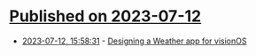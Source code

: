 # [Published on 2023-07-12](index.md)

* [2023-07-12, 15:58:31](https://lobste.rs/s/nv7adm/designing_weather_app_for_visionos) - [Designing a Weather app for visionOS](https://www.david-smith.org/blog/2023/07/12/design-notes-40/)
